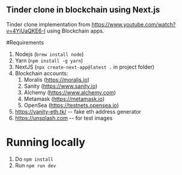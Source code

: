 ## Tinder clone in blockchain using Next.js
Tinder clone implementation from https://www.youtube.com/watch?v=4YjUaQKE6-I using Blockchain apps. 

#Requirements
1. Nodejs (`brew install node`)
2. Yarn (`npm install -g yarn`)
3. NextJS (`npx create-next-app@latest .` in project folder)
4. Blockchain accounts:
   1. Moralis (https://moralis.io)
   2. Sanity (https://www.sanity.io)
   3. Alchemy (https://www.alchemy.com)
   4. Metamask (https://metamask.io)
   5. OpenSea (https://testnets.opensea.io)
5. https://vanity-eth.tk/ -- fake eth address generator
6. https://unsplash.com -- for test images

# Running locally
1. Do `npm install`
2. Run `npm run dev`